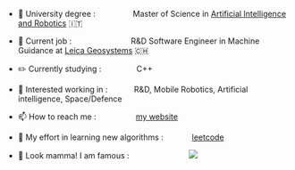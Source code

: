 - 📕 University degree : &nbsp; &nbsp; &nbsp; &nbsp; &nbsp; &nbsp; &nbsp; &nbsp;  Master of Science in [Artificial Intelligence and Robotics](https://corsidilaurea.uniroma1.it/en/corso/2021/30431/home) 🇮🇹
 
- 💼 Current job : &nbsp; &nbsp; &nbsp; &nbsp; &nbsp; &nbsp; &nbsp; &nbsp; &nbsp; &nbsp; &nbsp; &nbsp; &nbsp; 
R&D Software Engineer in Machine Guidance at [Leica Geosystems](https://leica-geosystems.com/industries/heavy-construction/highways/construct/paving-finishing-compaction) 🇨🇭
 
- ✏️ Currently studying :       &nbsp; &nbsp; &nbsp; &nbsp; &nbsp; &nbsp; &nbsp;&nbsp;        C++

- 👔 Interested working in :       &nbsp; &nbsp; &nbsp; &nbsp; &nbsp;&nbsp;            R&D, Mobile Robotics, Artificial intelligence, Space/Defence

- 📫 How to reach me :                     &nbsp; &nbsp; &nbsp; &nbsp;&nbsp; &nbsp; &nbsp; &nbsp; &nbsp;  [my website](https://micheleciciolla.github.io/)

- 🎃 My effort in learning new algorithms : &nbsp; &nbsp; &nbsp; &nbsp;  &nbsp; &nbsp;  [leetcode](https://leetcode.com/micheleciciolla/)

- 👋 Look mamma! I am famous :    &nbsp; &nbsp; &nbsp; &nbsp; &nbsp; &nbsp; &nbsp; &nbsp; &nbsp; &nbsp; &nbsp; &nbsp; &nbsp;    ![](https://komarev.com/ghpvc/?username=your-github-username&color=yellow&style=flat)
